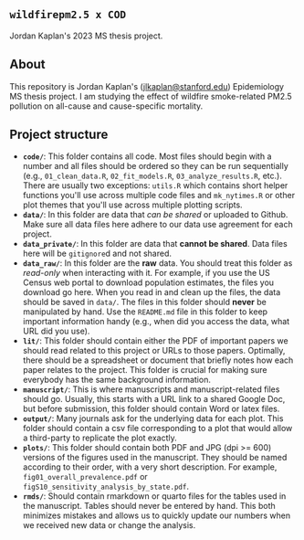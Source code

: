 ## `wildfirepm2.5 x COD`

Jordan Kaplan's 2023 MS thesis project.

## About 
This repository is Jordan Kaplan's (jlkaplan@stanford.edu) Epidemiology MS thesis project. I am studying the effect of wildfire smoke-related PM2.5
pollution on all-cause and cause-specific mortality.


## Project structure

- **`code/`**: This folder contains all code. Most files should begin with a number and all files should be ordered so they can be run sequentially (e.g., `01_clean_data.R`, `02_fit_models.R`, `03_analyze_results.R`, etc.). There are usually two exceptions: `utils.R` which contains short helper functions you'll use across multiple code files and `mk_nytimes.R` or other plot themes that you'll use across multiple plotting scripts. 
- **`data/`**: In this folder are data that *can be shared* or uploaded to Github. Make sure all data files here adhere to our data use agreement for each project. 
- **`data_private/`**: In this folder are data that **cannot be shared**. Data files here will be `gitignore`d and not shared. 
- **`data_raw/`**: In this folder are the **raw** data. You should treat this folder as *read-only* when interacting with it. For example, if you use the US Census web portal to download population estimates, the files you download go here. When you read in and clean up the files, the data should be saved in `data/`. The files in this folder should **never** be manipulated by hand. Use the `README.md` file in this folder to keep important information handy (e.g., when did you access the data, what URL did you use).
- **`lit/`**: This folder should contain either the PDF of important papers we should read related to this project or URLs to those papers. Optimally, there should be a spreadsheet or document that briefly notes how each paper relates to the project. This folder is crucial for making sure everybody has the same background information. 
- **`manuscript/`**: This is where manuscripts and manuscript-related files should go. Usually, this starts with a URL link to a shared Google Doc, but before submission, this folder should contain Word or latex files. 
- **`output/`**: Many journals ask for the underlying data for each plot. This folder should contain a csv file corresponding to a plot that would allow a third-party to replicate the plot exactly. 
- **`plots/`**: This folder should contain both PDF and JPG (dpi >= 600) versions of the figures used in the manuscript. They should be named according to their order, with a very short description. For example, `fig01_overall_prevalence.pdf` or `figS10_sensitivity_analysis_by_state.pdf`.
- **`rmds/`**: Should contain rmarkdown or quarto files for the tables used in the manuscript. Tables should never be entered by hand. This both minimizes mistakes and allows us to quickly update our numbers when we received new data or change the analysis. 

